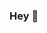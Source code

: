 ### Hey 👋

<!--
**bwar25/bwar25** is a ✨ _special_ ✨ repository because its `README.md` (this file) appears on your GitHub profile.

